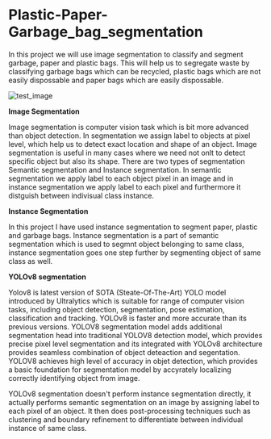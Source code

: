 # Plastic-Paper-Garbage_bag_segmentation

In this project we will use image segmentation to classify and segment garbage, paper and plastic bags.
This will help us to segregate waste by classifying garbage bags which can be recycled, plastic bags which are not easily dispossable and paper bags which are easily dispossable.

![test_image](https://github.com/user-attachments/assets/49fd85e1-28c5-433e-8fd1-fd80bbbde984)

**Image Segmentation**

Image segmentation is computer vision task which is bit more advanced than object detection. In segmentation we assign label to objects at pixel level, which help us to detect exact location and shape of an object. Image segmentation is useful in many cases where we need not onlt to detect specific object but also its shape. There are two types of segmentation Semantic segmentation and Instance segmentation. In semantic segmentation  we apply label to each object pixel in an image and in instance segmentation we apply label to each pixel and furthermore it distguish between indivisual class instance.


**Instance Segmentation**

In this project I have used instance segmentation to segment paper, plastic and garbage bags. 
Instance segmentation is a part of semantic segmentation which is used to segmnt object belonging to same class, instance segmentation goes one step further by segmenting object of same class as well.

**YOLOv8 segmentation**

Yolov8 is latest version of SOTA (Steate-Of-The-Art) YOLO model introduced by Ultralytics which is suitable for range of computer vision tasks, including object detection, segmentation, pose estimation, classification and tracking. YOLOv8 is faster and more accurate than its previous versions. 
YOLOV8 segmentation model adds additional segmentation head into traditional YOLOV8 detection model, which provides precise pixel level segmentation and its integrated with YOLOv8 architecture provides seamless combination of object deteaction and segentation. YOLOV8 achieves high level of accuracy in objet detection, which provides a basic foundation for segmentation model by accyrately localizing correctly identifying object from image.

YOLOv8 segmentation doesn't perform instance segmentation directly, it actually performs semantic segmentation on an image by assigning label to each pixel of an object.
It then does post-processing techniques such as clustering and boundary refinement to differentiate between individual instance of same class.

